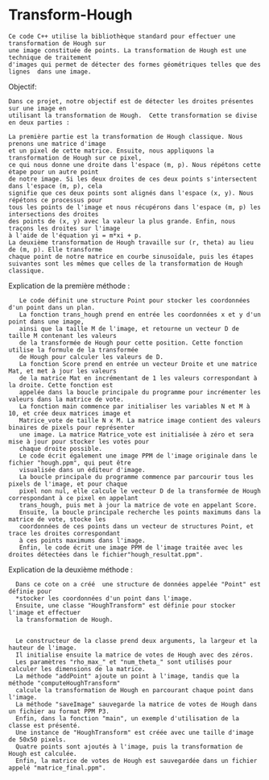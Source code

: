 # Transform-Hough
    Ce code C++ utilise la bibliothèque standard pour effectuer une transformation de Hough sur 
    une image constituée de points. La transformation de Hough est une technique de traitement 
    d'images qui permet de détecter des formes géométriques telles que des lignes  dans une image.


Objectif:

    Dans ce projet, notre objectif est de détecter les droites présentes sur une image en
    utilisant la transformation de Hough.  Cette transformation se divise en deux parties :
      
    La première partie est la transformation de Hough classique. Nous prenons une matrice d'image 
    et un pixel de cette matrice. Ensuite, nous appliquons la transformation de Hough sur ce pixel,
    ce qui nous donne une droite dans l'espace (m, p). Nous répétons cette étape pour un autre point 
    de notre image. Si les deux droites de ces deux points s'intersectent dans l'espace (m, p), cela 
    signifie que ces deux points sont alignés dans l'espace (x, y). Nous répétons ce processus pour 
    tous les points de l'image et nous récupérons dans l'espace (m, p) les intersections des droites
    des points de (x, y) avec la valeur la plus grande. Enfin, nous traçons les droites sur l'image 
    à l'aide de l'équation yi = m*xi + p.
    La deuxième transformation de Hough travaille sur (r, theta) au lieu de (m, p). Elle transforme 
    chaque point de notre matrice en courbe sinusoïdale, puis les étapes suivantes sont les mêmes que celles de la transformation de Hough classique.


Explication de la première méthode :


       Le code définit une structure Point pour stocker les coordonnées d'un point dans un plan.
       La fonction trans_hough prend en entrée les coordonnées x et y d'un point dans une image,
       ainsi que la taille M de l'image, et retourne un vecteur D de taille M contenant les valeurs 
       de la transformée de Hough pour cette position. Cette fonction utilise la formule de la transformée
       de Hough pour calculer les valeurs de D.
       La fonction Score prend en entrée un vecteur Droite et une matrice Mat, et met à jour les valeurs 
       de la matrice Mat en incrémentant de 1 les valeurs correspondant à la droite. Cette fonction est 
       appelée dans la boucle principale du programme pour incrémenter les valeurs dans la matrice de vote.
       La fonction main commence par initialiser les variables N et M à 10, et crée deux matrices image et
       Matrice_vote de taille N x M. La matrice image contient des valeurs binaires de pixels pour représenter
       une image. La matrice Matrice_vote est initialisée à zéro et sera mise à jour pour stocker les votes pour
       chaque droite possible.
       Le code écrit également une image PPM de l'image originale dans le fichier "hough.ppm", qui peut être
       visualisée dans un éditeur d'image.
       La boucle principale du programme commence par parcourir tous les pixels de l'image, et pour chaque 
       pixel non nul, elle calcule le vecteur D de la transformée de Hough correspondant à ce pixel en appelant
       trans_hough, puis met à jour la matrice de vote en appelant Score.
       Ensuite, la boucle principale recherche les points maximums dans la matrice de vote, stocke les
       coordonnées de ces points dans un vecteur de structures Point, et trace les droites correspondant 
       à ces points maximums dans l'image.
       Enfin, le code écrit une image PPM de l'image traitée avec les droites détectées dans le fichier"hough_resultat.ppm".


Explication de la deuxième méthode :


      Dans ce cote on a créé  une structure de données appelée "Point" est définie pour
      *stocker les coordonnées d'un point dans l'image.
      Ensuite, une classe "HoughTransform" est définie pour stocker l'image et effectuer 
      la transformation de Hough.


      Le constructeur de la classe prend deux arguments, la largeur et la hauteur de l'image. 
      Il initialise ensuite la matrice de votes de Hough avec des zéros.
      Les paramètres "rho_max_" et "num_theta_" sont utilisés pour calculer les dimensions de la matrice.
      La méthode "addPoint" ajoute un point à l'image, tandis que la méthode "computeHoughTransform" 
      calcule la transformation de Hough en parcourant chaque point dans l'image.
      La méthode "saveImage" sauvegarde la matrice de votes de Hough dans un fichier au format PPM P3.
      Enfin, dans la fonction "main", un exemple d'utilisation de la classe est présenté. 
      Une instance de "HoughTransform" est créée avec une taille d'image de 50x50 pixels.
      Quatre points sont ajoutés à l'image, puis la transformation de Hough est calculée. 
      Enfin, la matrice de votes de Hough est sauvegardée dans un fichier appelé "matrice_final.ppm".
